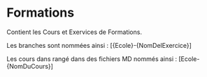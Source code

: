 # Formations
Contient les Cours et Exervices de Formations. 

Les branches sont nommées ainsi : [{Ecole}-{NomDelExercice}] 

Les cours dans rangé dans des fichiers MD nommés ainsi : [Ecole-{NomDuCours}]
